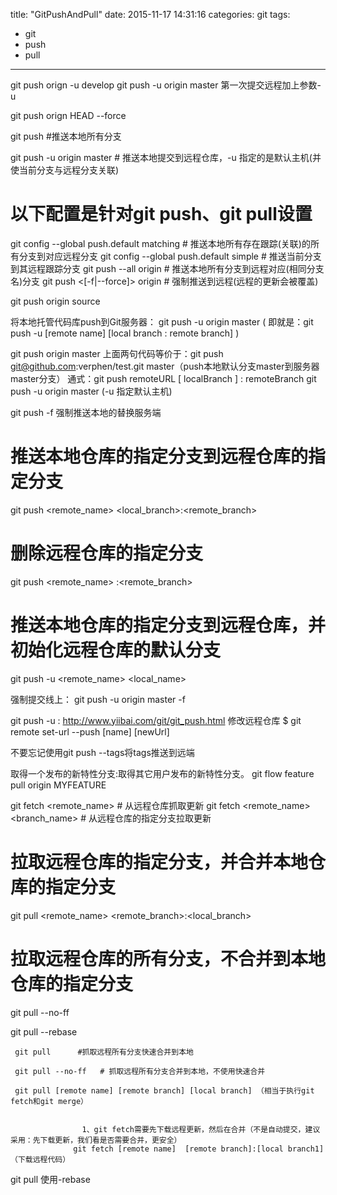 title: "GitPushAndPull"
date: 2015-11-17 14:31:16
categories: git
tags:
  - git
  - push
  - pull
---

git push orign -u develop
git push -u origin master  第一次提交远程加上参数-u 


git push orign HEAD --force

git push #推送本地所有分支

git push -u origin master 	# 推送本地提交到远程仓库，-u 指定的是默认主机(并使当前分支与远程分支关联)


# 以下配置是针对git push、git pull设置
git config --global push.default matching 	# 推送本地所有存在跟踪(关联)的所有分支到对应远程分支
git config --global push.default simple 	# 推送当前分支到其远程跟踪分支
git push --all origin 	# 推送本地所有分支到远程对应(相同分支名)分支
git push <[-f|--force]> origin   # 强制推送到远程(远程的更新会被覆盖)


git push origin source

 将本地托管代码库push到Git服务器： git push -u origin master ( 即就是：git push -u [remote name] [local branch : remote branch] )

 git  push  origin  master
 上面两句代码等价于：git  push  git@github.com:verphen/test.git  master（push本地默认分支master到服务器master分支）
 通式：git  push   remoteURL  [ localBranch ] :  remoteBranch
       git push -u origin master (-u 指定默认主机)


git push -f 强制推送本地的替换服务端


# 推送本地仓库的指定分支到远程仓库的指定分支
git push <remote_name> <local_branch>:<remote_branch> 
# 删除远程仓库的指定分支
git push <remote_name> :<remote_branch>
# 推送本地仓库的指定分支到远程仓库，并初始化远程仓库的默认分支
git push -u <remote_name> <local_name>


强制提交线上： git push -u origin master -f

git push -u : http://www.yiibai.com/git/git_push.html
修改远程仓库
$ git remote set-url --push [name] [newUrl]


不要忘记使用git push --tags将tags推送到远端











取得一个发布的新特性分支:取得其它用户发布的新特性分支。
git flow feature pull origin MYFEATURE

git fetch <remote_name>                     # 从远程仓库抓取更新
git fetch <remote_name> <branch_name>       # 从远程仓库的指定分支拉取更新

# 拉取远程仓库的指定分支，并合并本地仓库的指定分支
git pull <remote_name> <remote_branch>:<local_branch>
# 拉取远程仓库的所有分支，不合并到本地仓库的指定分支
git pull --no-ff


git pull --rebase 

     git pull      #抓取远程所有分支快速合并到本地

     git pull --no-ff   # 抓取远程所有分支合并到本地，不使用快速合并

     git pull [remote name] [remote branch] [local branch] （相当于执行git fetch和git merge）


                    1、git fetch需要先下载远程更新，然后在合并（不是自动提交，建议采用：先下载更新，我们看是否需要合并，更安全）
                  git fetch [remote name]  [remote branch]:[local branch1] （下载远程代码）


git pull 使用-rebase

